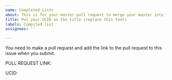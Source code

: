 ```yaml
---
name: Completed Lists
about: This is for your master pull request to merge your master into this repo.
title: Put your UCID as the title (replace this text)
labels: Compiled list
assignees: ''

---
```


You need to make a pull request and add the link to the pull request to this issue when you submit.  

PULL REQUEST LINK:

UCID:

